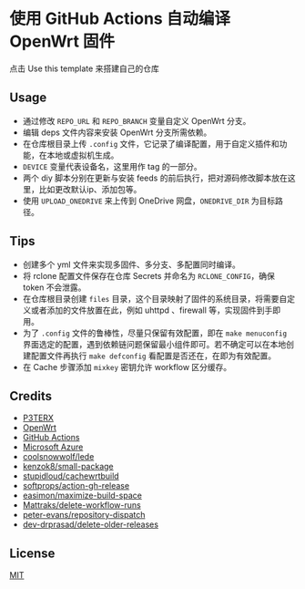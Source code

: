 # 使用 GitHub Actions 自动编译 OpenWrt 固件

点击 Use this template 来搭建自己的仓库

## Usage

- 通过修改 `REPO_URL` 和 `REPO_BRANCH` 变量自定义 OpenWrt 分支。
- 编辑 deps 文件内容来安装 OpenWrt 分支所需依赖。
- 在仓库根目录上传 `.config` 文件，它记录了编译配置，用于自定义插件和功能，在本地或虚拟机生成。
- `DEVICE` 变量代表设备名，这里用作 tag 的一部分。
- 两个 diy 脚本分别在更新与安装 feeds 的前后执行，把对源码修改脚本放在这里，比如更改默认ip、添加包等。
- 使用 `UPLOAD_ONEDRIVE` 来上传到 OneDrive 网盘，`ONEDRIVE_DIR` 为目标路径。

## Tips

- 创建多个 yml 文件来实现多固件、多分支、多配置同时编译。
- 将 rclone 配置文件保存在仓库 Secrets 并命名为 `RCLONE_CONFIG`，确保 token 不会泄露。
- 在仓库根目录创建 `files` 目录，这个目录映射了固件的系统目录，将需要自定义或者添加的文件放置在此，例如 uhttpd 、firewall 等，实现固件到手即用。
- 为了 `.config` 文件的鲁棒性，尽量只保留有效配置，即在 `make menuconfig` 界面选定的配置，遇到依赖链问题保留最小组件即可。若不确定可以在本地创建配置文件再执行 `make defconfig` 看配置是否还在，在即为有效配置。
- 在 Cache 步骤添加 `mixkey` 密钥允许 workflow 区分缓存。

## Credits

- [P3TERX](https://p3terx.com)
- [OpenWrt](https://github.com/openwrt/openwrt)
- [GitHub Actions](https://github.com/features/actions)
- [Microsoft Azure](https://azure.microsoft.com)
- [coolsnowwolf/lede](https://github.com/coolsnowwolf/lede)
- [kenzok8/small-package](https://github.com/kenzok8/small-package)
- [stupidloud/cachewrtbuild](https://github.com/stupidloud/cachewrtbuild)
- [softprops/action-gh-release](https://github.com/softprops/action-gh-release)
- [easimon/maximize-build-space](https://github.com/easimon/maximize-build-space)
- [Mattraks/delete-workflow-runs](https://github.com/Mattraks/delete-workflow-runs)
- [peter-evans/repository-dispatch](https://github.com/peter-evans/repository-dispatch)
- [dev-drprasad/delete-older-releases](https://github.com/dev-drprasad/delete-older-releases)

## License

[MIT](https://github.com/chen-wilde/Actions-OpenWrt/blob/main/LICENSE)
